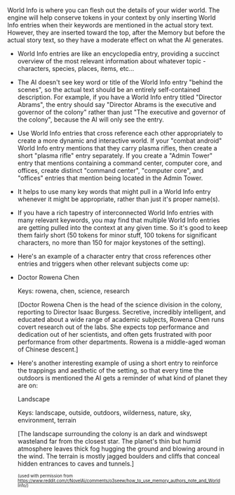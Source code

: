 World Info is where you can flesh out the details of your wider world. The engine will help conserve tokens in your context by only inserting World Info entries when their keywords are mentioned in the actual story text. However, they are inserted toward the top, after the Memory but before the actual story text, so they have a moderate effect on what the AI generates.

- World Info entries are like an encyclopedia entry, providing a succinct overview of the most relevant information about whatever topic - characters, species, places, items, etc...

- The AI doesn't see key word or title of the World Info entry "behind the scenes", so the actual text should be an entirely self-contained description. For example, if you have a World Info entry titled "Director Abrams", the entry should say "Director Abrams is the executive and governor of the colony" rather than just "The executive and governor of the colony", because the AI will only see the entry.

- Use World Info entries that cross reference each other appropriately to create a more dynamic and interactive world. If your "combat android" World Info entry mentions that they carry plasma rifles, then create a short "plasma rifle" entry separately. If you create a "Admin Tower" entry that mentions containing a command center, computer core, and offices, create distinct "command center", "computer core", and "offices" entries that mention being located in the Admin Tower.

- It helps to use many key words that might pull in a World Info entry whenever it might be appropriate, rather than just it's proper name(s).

- If you have a rich tapestry of interconnected World Info entries with many relevant keywords, you may find that multiple World Info entries are getting pulled into the context at any given time. So it's good to keep them fairly short (50 tokens for minor stuff, 100 tokens for significant characters, no more than 150 for major keystones of the setting).

- Here's an example of a character entry that cross references other entries and triggers when other relevant subjects come up:

- Doctor Rowena Chen

    Keys: rowena, chen, science, research

    [Doctor Rowena Chen is the head of the science division in the colony, reporting to Director Isaac Burgess. Secretive, incredibly intelligent, and educated about a wide range of academic subjects, Rowena Chen runs covert research out of the labs. She expects top performance and dedication out of her scientists, and often gets frustrated with poor performance from other departments. Rowena is a middle-aged woman of Chinese descent.]

- Here's another interesting example of using a short entry to reinforce the trappings and aesthetic of the setting, so that every time the outdoors is mentioned the AI gets a reminder of what kind of planet they are on:

    Landscape

    Keys: landscape, outside, outdoors, wilderness, nature, sky, environment, terrain

    [The landscape surrounding the colony is an dark and windswept wasteland far from the closest star. The planet's thin but humid atmosphere leaves thick fog hugging the ground and blowing around in the wind. The terrain is mostly jagged boulders and cliffs that conceal hidden entrances to caves and tunnels.]
	
	<sub><sup>(used with permission from https://www.reddit.com/r/NovelAi/comments/o3seew/how_to_use_memory_authors_note_and_World Info/)</sub></sup>